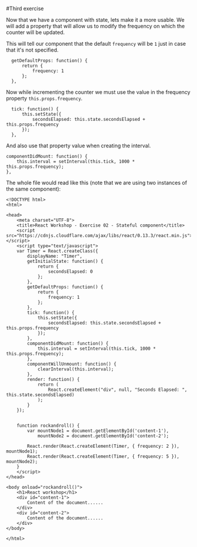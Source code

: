 #Third exercise

Now that we have a component with state, lets make it a more usable. We will add a property that will allow us to modify the frequency on which the counter will be updated.

This will tell our component that the default `frequency` will be `1` just in case that it's not specified.
```
  getDefaultProps: function() {
      return {
          frequency: 1
      };
  },
```

Now while incrementing the counter we must use the value in the frequency property `this.props.frequency`.
```
  tick: function() {
      this.setState({
          secondsElapsed: this.state.secondsElapsed + this.props.frequency
      });
  },
```

And also use that property value when creating the interval.
```
componentDidMount: function() {
    this.interval = setInterval(this.tick, 1000 * this.props.frequency);
},
```

The whole file would read like this (note that we are using two instances of the same component):
```
<!DOCTYPE html>
<html>

<head>
    <meta charset="UTF-8">
    <title>React Workshop - Exercise 02 - Stateful component</title>
    <script src="https://cdnjs.cloudflare.com/ajax/libs/react/0.13.3/react.min.js"></script>
    <script type="text/javascript">
    var Timer = React.createClass({
        displayName: "Timer",
        getInitialState: function() {
            return {
                secondsElapsed: 0
            };
        },
        getDefaultProps: function() {
            return {
                frequency: 1
            };
        },
        tick: function() {
            this.setState({
                secondsElapsed: this.state.secondsElapsed + this.props.frequency
            });
        },
        componentDidMount: function() {
            this.interval = setInterval(this.tick, 1000 * this.props.frequency);
        },
        componentWillUnmount: function() {
            clearInterval(this.interval);
        },
        render: function() {
            return (
                React.createElement("div", null, "Seconds Elapsed: ", this.state.secondsElapsed)
            );
        }
    });


    function rockandroll() {
        var mountNode1 = document.getElementById('content-1'),
            mountNode2 = document.getElementById('content-2');

        React.render(React.createElement(Timer, { frequency: 2 }), mountNode1);
        React.render(React.createElement(Timer, { frequency: 5 }), mountNode2);
    }
    </script>
</head>

<body onload="rockandroll()">
    <h1>React workshop</h1>
    <div id="content-1">
        Content of the document......
    </div>
    <div id="content-2">
        Content of the document......
    </div>
</body>

</html>
```
